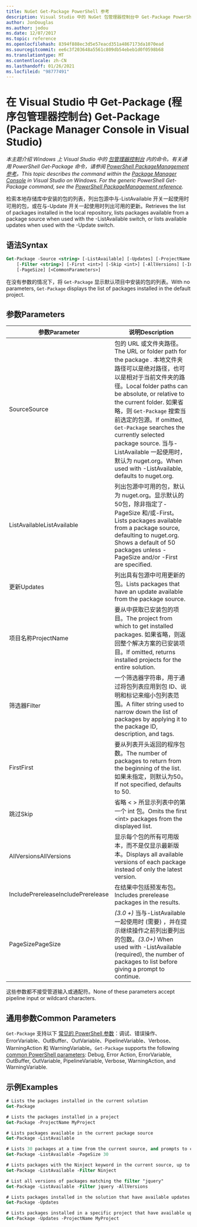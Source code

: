 ```yaml
---
title: NuGet Get-Package PowerShell 参考
description: Visual Studio 中的 NuGet 包管理器控制台中 Get-Package PowerShell 命令参考。
author: JonDouglas
ms.author: jodou
ms.date: 12/07/2017
ms.topic: reference
ms.openlocfilehash: 8394f888ec3d5e57eacd351a4867173da1070ead
ms.sourcegitcommit: ee6c3f203648a5561c809db54ebeb1d0f0598b68
ms.translationtype: MT
ms.contentlocale: zh-CN
ms.lasthandoff: 01/26/2021
ms.locfileid: "98777491"
---
```

# <a name="get-package-package-manager-console-in-visual-studio"></a><span data-ttu-id="a45ff-103">在 Visual Studio 中 Get-Package (程序包管理器控制台) </span><span class="sxs-lookup"><span data-stu-id="a45ff-103">Get-Package (Package Manager Console in Visual Studio)</span></span>

<span data-ttu-id="a45ff-104">*本主题介绍 Windows 上 Visual Studio 中的 [包管理器控制台](../../consume-packages/install-use-packages-powershell.md) 内的命令。有关通用 PowerShell Get-Package 命令，请参阅 [PowerShell PackageManagement 参考](/powershell/module/packagemanagement/?view=powershell-6)。*</span><span class="sxs-lookup"><span data-stu-id="a45ff-104">*This topic describes the command within the [Package Manager Console](../../consume-packages/install-use-packages-powershell.md) in Visual Studio on Windows. For the generic PowerShell Get-Package command, see the [PowerShell PackageManagement reference](/powershell/module/packagemanagement/?view=powershell-6).*</span></span>

<span data-ttu-id="a45ff-105">检索本地存储库中安装的包的列表，列出包源中与-ListAvailable 开关一起使用时可用的包，或在与-Update 开关一起使用时列出可用的更新。</span><span class="sxs-lookup"><span data-stu-id="a45ff-105">Retrieves the list of packages installed in the local repository, lists packages available from a package source when used with the -ListAvailable switch, or lists available updates when used with the -Update switch.</span></span>

## <a name="syntax"></a><span data-ttu-id="a45ff-106">语法</span><span class="sxs-lookup"><span data-stu-id="a45ff-106">Syntax</span></span>

```ps
Get-Package -Source <string> [-ListAvailable] [-Updates] [-ProjectName <string>]
    [-Filter <string>] [-First <int>] [-Skip <int>] [-AllVersions] [-IncludePrerelease]
    [-PageSize] [<CommonParameters>]
```

<span data-ttu-id="a45ff-107">在没有参数的情况下，将 `Get-Package` 显示默认项目中安装的包的列表。</span><span class="sxs-lookup"><span data-stu-id="a45ff-107">With no parameters, `Get-Package` displays the list of packages installed in the default project.</span></span>

## <a name="parameters"></a><span data-ttu-id="a45ff-108">参数</span><span class="sxs-lookup"><span data-stu-id="a45ff-108">Parameters</span></span>

| <span data-ttu-id="a45ff-109">参数</span><span class="sxs-lookup"><span data-stu-id="a45ff-109">Parameter</span></span> | <span data-ttu-id="a45ff-110">说明</span><span class="sxs-lookup"><span data-stu-id="a45ff-110">Description</span></span> |
| --- | --- |
| <span data-ttu-id="a45ff-111">Source</span><span class="sxs-lookup"><span data-stu-id="a45ff-111">Source</span></span> | <span data-ttu-id="a45ff-112">包的 URL 或文件夹路径。</span><span class="sxs-lookup"><span data-stu-id="a45ff-112">The URL or folder path for the package .</span></span> <span data-ttu-id="a45ff-113">本地文件夹路径可以是绝对路径，也可以是相对于当前文件夹的路径。</span><span class="sxs-lookup"><span data-stu-id="a45ff-113">Local folder paths can be absolute, or relative to the current folder.</span></span> <span data-ttu-id="a45ff-114">如果省略，则 `Get-Package` 搜索当前选定的包源。</span><span class="sxs-lookup"><span data-stu-id="a45ff-114">If omitted, `Get-Package` searches the currently selected package source.</span></span> <span data-ttu-id="a45ff-115">当与-ListAvailable 一起使用时，默认为 nuget.org。</span><span class="sxs-lookup"><span data-stu-id="a45ff-115">When used with -ListAvailable, defaults to nuget.org.</span></span> |
| <span data-ttu-id="a45ff-116">ListAvailable</span><span class="sxs-lookup"><span data-stu-id="a45ff-116">ListAvailable</span></span> | <span data-ttu-id="a45ff-117">列出包源中可用的包，默认为 nuget.org。显示默认的50包，除非指定了-PageSize 和/或-First。</span><span class="sxs-lookup"><span data-stu-id="a45ff-117">Lists packages available from a package source, defaulting to nuget.org. Shows a default of 50 packages unless -PageSize and/or -First are specified.</span></span> |
| <span data-ttu-id="a45ff-118">更新</span><span class="sxs-lookup"><span data-stu-id="a45ff-118">Updates</span></span> | <span data-ttu-id="a45ff-119">列出具有包源中可用更新的包。</span><span class="sxs-lookup"><span data-stu-id="a45ff-119">Lists packages that have an update available from the package source.</span></span> |
| <span data-ttu-id="a45ff-120">项目名称</span><span class="sxs-lookup"><span data-stu-id="a45ff-120">ProjectName</span></span> | <span data-ttu-id="a45ff-121">要从中获取已安装包的项目。</span><span class="sxs-lookup"><span data-stu-id="a45ff-121">The project from which to get installed packages.</span></span> <span data-ttu-id="a45ff-122">如果省略，则返回整个解决方案的已安装项目。</span><span class="sxs-lookup"><span data-stu-id="a45ff-122">If omitted, returns installed projects for the entire solution.</span></span> |
| <span data-ttu-id="a45ff-123">筛选器</span><span class="sxs-lookup"><span data-stu-id="a45ff-123">Filter</span></span> | <span data-ttu-id="a45ff-124">一个筛选器字符串，用于通过将包列表应用到包 ID、说明和标记来缩小包列表范围。</span><span class="sxs-lookup"><span data-stu-id="a45ff-124">A filter string used to narrow down the list of packages by applying it to the package ID, description, and tags.</span></span> |
| <span data-ttu-id="a45ff-125">First</span><span class="sxs-lookup"><span data-stu-id="a45ff-125">First</span></span> | <span data-ttu-id="a45ff-126">要从列表开头返回的程序包数。</span><span class="sxs-lookup"><span data-stu-id="a45ff-126">The number of packages to return from the beginning of the list.</span></span> <span data-ttu-id="a45ff-127">如果未指定，则默认为50。</span><span class="sxs-lookup"><span data-stu-id="a45ff-127">If not specified, defaults to 50.</span></span> |
| <span data-ttu-id="a45ff-128">跳过</span><span class="sxs-lookup"><span data-stu-id="a45ff-128">Skip</span></span> | <span data-ttu-id="a45ff-129">省略 &lt; &gt; 所显示列表中的第一个 int 包。</span><span class="sxs-lookup"><span data-stu-id="a45ff-129">Omits the first &lt;int&gt; packages from the displayed list.</span></span>  |
| <span data-ttu-id="a45ff-130">AllVersions</span><span class="sxs-lookup"><span data-stu-id="a45ff-130">AllVersions</span></span> | <span data-ttu-id="a45ff-131">显示每个包的所有可用版本，而不是仅显示最新版本。</span><span class="sxs-lookup"><span data-stu-id="a45ff-131">Displays all available versions of each package instead of only the latest version.</span></span> |
| <span data-ttu-id="a45ff-132">IncludePrerelease</span><span class="sxs-lookup"><span data-stu-id="a45ff-132">IncludePrerelease</span></span> | <span data-ttu-id="a45ff-133">在结果中包括预发布包。</span><span class="sxs-lookup"><span data-stu-id="a45ff-133">Includes prerelease packages in the results.</span></span> |
| <span data-ttu-id="a45ff-134">PageSize</span><span class="sxs-lookup"><span data-stu-id="a45ff-134">PageSize</span></span> | <span data-ttu-id="a45ff-135">*(3.0 +)* 当与-ListAvailable 一起使用时 (需要) ，并在提示继续操作之前列出要列出的包数。</span><span class="sxs-lookup"><span data-stu-id="a45ff-135">*(3.0+)* When used with -ListAvailable (required), the number of packages to list before giving a prompt to continue.</span></span> |

<span data-ttu-id="a45ff-136">这些参数都不接受管道输入或通配符。</span><span class="sxs-lookup"><span data-stu-id="a45ff-136">None of these parameters accept pipeline input or wildcard characters.</span></span>

## <a name="common-parameters"></a><span data-ttu-id="a45ff-137">通用参数</span><span class="sxs-lookup"><span data-stu-id="a45ff-137">Common Parameters</span></span>

<span data-ttu-id="a45ff-138">`Get-Package` 支持以下 [常见的 PowerShell 参数](/powershell/module/microsoft.powershell.core/about/about_commonparameters)：调试、错误操作、ErrorVariable、OutBuffer、OutVariable、PipelineVariable、Verbose、WarningAction 和 WarningVariable。</span><span class="sxs-lookup"><span data-stu-id="a45ff-138">`Get-Package` supports the following [common PowerShell parameters](/powershell/module/microsoft.powershell.core/about/about_commonparameters): Debug, Error Action, ErrorVariable, OutBuffer, OutVariable, PipelineVariable, Verbose, WarningAction, and WarningVariable.</span></span>

## <a name="examples"></a><span data-ttu-id="a45ff-139">示例</span><span class="sxs-lookup"><span data-stu-id="a45ff-139">Examples</span></span>

```ps
# Lists the packages installed in the current solution
Get-Package

# Lists the packages installed in a project
Get-Package -ProjectName MyProject

# Lists packages available in the current package source
Get-Package -ListAvailable

# Lists 30 packages at a time from the current source, and prompts to continue if more are available
Get-Package -ListAvailable -PageSize 30

# Lists packages with the Ninject keyword in the current source, up to 50
Get-Package -ListAvailable -Filter Ninject

# List all versions of packages matching the filter "jquery"
Get-Package -ListAvailable -Filter jquery -AllVersions

# Lists packages installed in the solution that have available updates
Get-Package -Updates

# Lists packages installed in a specific project that have available updates
Get-Package -Updates -ProjectName MyProject
```